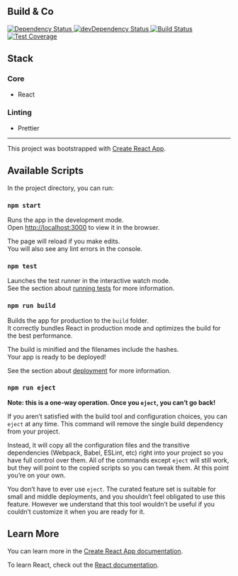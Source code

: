 ## Build & Co

<!-- Dependency Status -->
  <a href="https://david-dm.org/xdsl34/react-boilerplate">
    <img src="https://david-dm.org/xdsl34/react-boilerplate.svg" alt="Dependency Status" />
  </a>
  <!-- devDependency Status -->
  <a href="https://david-dm.org/xdsl34/react-boilerplate#info=devDependencies">
    <img src="https://david-dm.org/xdsl34/react-boilerplate/dev-status.svg" alt="devDependency Status" />
  </a>
  <!-- Build Status -->
  <a href="https://travis-ci.org/xdsl34/react-boilerplate">
    <img src="https://travis-ci.org/xdsl34/react-boilerplate.svg" alt="Build Status" />
  </a>
 <!-- Test Coverage -->
  <a href="https://coveralls.io/r/xdsl34/react-boilerplate">
    <img src="https://coveralls.io/repos/github/xdsl34/react-boilerplate/badge.svg" alt="Test Coverage" />
  </a>

## Stack

### Core

- React

### Linting

- Prettier

---

This project was bootstrapped with [Create React App](https://github.com/facebook/create-react-app).

## Available Scripts

In the project directory, you can run:

### `npm start`

Runs the app in the development mode.<br>
Open [http://localhost:3000](http://localhost:3000) to view it in the browser.

The page will reload if you make edits.<br>
You will also see any lint errors in the console.

### `npm test`

Launches the test runner in the interactive watch mode.<br>
See the section about [running tests](https://facebook.github.io/create-react-app/docs/running-tests) for more information.

### `npm run build`

Builds the app for production to the `build` folder.<br>
It correctly bundles React in production mode and optimizes the build for the best performance.

The build is minified and the filenames include the hashes.<br>
Your app is ready to be deployed!

See the section about [deployment](https://facebook.github.io/create-react-app/docs/deployment) for more information.

### `npm run eject`

**Note: this is a one-way operation. Once you `eject`, you can’t go back!**

If you aren’t satisfied with the build tool and configuration choices, you can `eject` at any time. This command will remove the single build dependency from your project.

Instead, it will copy all the configuration files and the transitive dependencies (Webpack, Babel, ESLint, etc) right into your project so you have full control over them. All of the commands except `eject` will still work, but they will point to the copied scripts so you can tweak them. At this point you’re on your own.

You don’t have to ever use `eject`. The curated feature set is suitable for small and middle deployments, and you shouldn’t feel obligated to use this feature. However we understand that this tool wouldn’t be useful if you couldn’t customize it when you are ready for it.

## Learn More

You can learn more in the [Create React App documentation](https://facebook.github.io/create-react-app/docs/getting-started).

To learn React, check out the [React documentation](https://reactjs.org/).
